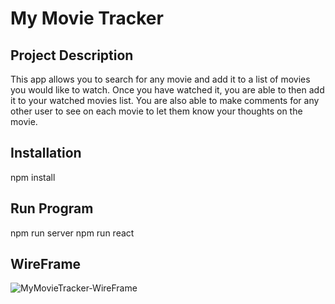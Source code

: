 # My Movie Tracker

## Project Description

This app allows you to search for any movie and add it to a list of movies you would like to watch. Once you have watched it, you are able to then add it to your watched movies list. You are also able to make comments for any other user to see on each movie to let them know your thoughts on the movie.

## Installation

npm install

## Run Program

npm run server
npm run react

## WireFrame

![MyMovieTracker-WireFrame](https://user-images.githubusercontent.com/110639329/224518680-0f5bd933-fca4-495a-aad8-d120248687d8.png)
